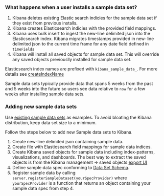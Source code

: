 ### What happens when a user installs a sample data set?
1) Kibana deletes existing Elastic search indicies for the sample data set if they exist from previous installs.
2) Kibana creates Elasticsearch indicies with the provided field mappings.
3) Kibana uses bulk insert to ingest the new-line delimited json into the Elasticsearch index. Kibana migrates timestamps provided in new-line delimited json to the current time frame for any date field defined in `timeFields`
4) Kibana will install all saved objects for sample data set. This will override any saved objects previouslly installed for sample data set.

Elasticsearch index names are prefixed with `kibana_sample_data_`. For more details see [createIndexName](/src/legacy/server/sample_data/routes/lib/create_index_name.js)

Sample data sets typically provide data that spans 5 weeks from the past and 5 weeks into the future so users see data relative to `now` for a few weeks after installing sample data sets.

### Adding new sample data sets
Use [existing sample data sets](/src/legacy/server/sample_data/data_sets) as examples.
To avoid bloating the Kibana distribution, keep data set size to a minimum.

Follow the steps below to add new Sample data sets to Kibana.
1) Create new-line delimited json containing sample data.
2) Create file with Elasticsearch field mappings for sample data indices.
3) Create Kibana saved objects for sample data including index-patterns, visualizations, and dashboards. The best way to extract the saved objects is from the Kibana management -> saved objects [export UI](https://www.elastic.co/guide/en/kibana/current/managing-saved-objects.html#_export)
4) Define sample data spec conforming to [Data Set Schema](/src/legacy/server/sample_data/data_set_schema.js).
5) Register sample data by calling `server.registerSampleDataset(yourSpecProvider)` where `yourSpecProvider` is a function that returns an object containing your sample data spec from step 4.
